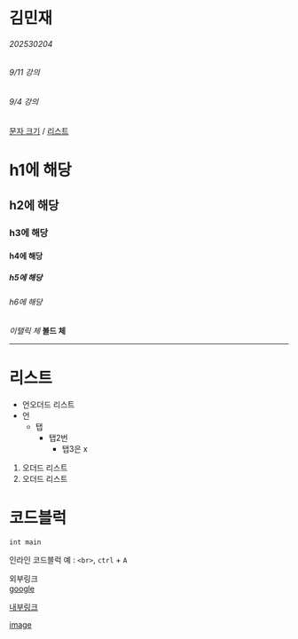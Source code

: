 # 김민재
###### 202530204 


###### 9/11 강의



###### 9/4  강의
[문자 크기](#h1에-해당) / [리스트](#리스트)
# h1에 해당
## h2에 해당
### h3에 해당
#### h4에 해당
##### h5에 해당
###### h6에 해당

*이탤릭 체*
**볼드 체**

---
# 리스트
* 언오더드 리스트
* 언   
    * 탭
        * 탭2번
            * 탭3은 x

1. 오더드 리스트
4. 오더드 리스트

# 코드블럭 
```
int main 
```

인라인 코드블럭 예 : `<br>`, `ctrl` + `A`

외부링크 <br>
[google](https://google.com)

[내부링크](#h1)

[image](./20231027090450_wfludeql.png)